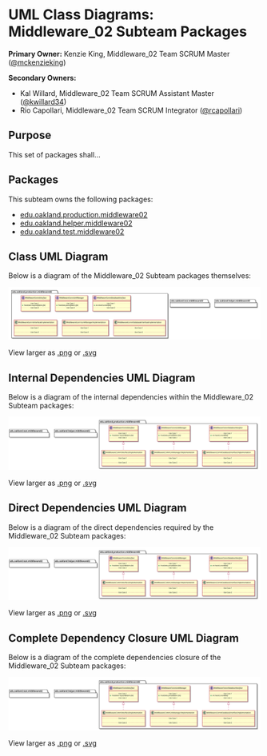 # UML Class Diagrams: Middleware_02 Subteam Packages

**Primary Owner:** Kenzie King, Middleware_02 Team SCRUM Master ([@mckenzieking](https://github.com/mckenzieking/))

**Secondary Owners:**

- Kal Willard, Middleware_02 Team SCRUM Assistant Master ([@kwillard34](https://github.com/kwillard34/))
- Rio Capollari, Middleware_02 Team SCRUM Integrator ([@rcapollari](https://github.com/rcapollari/))

## Purpose

This set of packages shall...

## Packages

This subteam owns the following packages:

- [edu.oakland.production.middleware02](production)
- [edu.oakland.helper.middleware02](helper)
- [edu.oakland.test.middleware02](test)

## Class UML Diagram

Below is a diagram of the Middleware_02 Subteam packages themselves:

![Middleware_02 Subteam packages](./Middleware02Packages.svg)

View larger as [.png](./Middleware02Packages.png) or [.svg](./Middleware02Packages.svg)

## Internal Dependencies UML Diagram

Below is a diagram of the internal dependencies within the Middleware_02 Subteam packages:

![Middleware_02 Subteam packages Internal Dependencies](./Middleware02Packages_InternalDependencies.svg)

View larger as [.png](./Middleware02Packages_InternalDependencies.png) or [.svg](./Middleware02Packages_InternalDependencies.svg)

## Direct Dependencies UML Diagram

Below is a diagram of the direct dependencies required by the Middleware_02 Subteam packages:

![Middleware_02 Subteam packages Direct Dependencies](./Middleware02Packages_DirectDependencies.svg)

View larger as [.png](./Middleware02Packages_DirectDependencies.png) or [.svg](./Middleware02Packages_DirectDependencies.svg)

## Complete Dependency Closure UML Diagram

Below is a diagram of the complete dependencies closure of the Middleware_02 Subteam packages:

![Middleware_02 Subteam packages Dependency Closure](./Middleware02Packages_Closure.svg)

View larger as [.png](./Middleware02Packages_Closure.png) or [.svg](./Middleware02Packages_Closure.svg)
